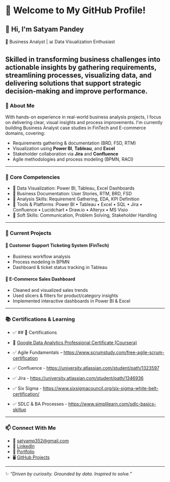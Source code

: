 # 🌟 Welcome to My GitHub Profile!

## 👋 Hi, I'm Satyam Pandey

💼 Business Analyst | 📊 Data Visualization Enthusiast

Skilled in transforming business challenges into actionable insights by gathering requirements, streamlining processes, visualizing data, and delivering solutions that support strategic decision-making and improve performance.
---

### 🔹 About Me

With hands-on experience in real-world business analysis projects, I focus on delivering clear, visual insights and process improvements. I'm currently building Business Analyst case studies in FinTech and E-commerce domains, covering:

- Requirements gathering & documentation (BRD, FSD, RTM)
- Visualization using **Power BI**, **Tableau**, and **Excel**
- Stakeholder collaboration via **Jira** and **Confluence**
- Agile methodologies and process modeling (BPMN, RACI)

---

### 🧠 Core Competencies

- 📌 Data Visualization: Power BI, Tableau, Excel Dashboards  
- 📌 Business Documentation: User Stories, RTM, BRD, FSD  
- 📌 Analysis Skills: Requirement Gathering, EDA, KPI Definition  
- 📌 Tools & Platforms :Power BI • Tableau • Excel • SQL • Jira • Confluence • Lucidchart • Draw.io • Alteryx • MS Visio
- 📌 Soft Skills: Communication, Problem Solving, Stakeholder Handling

---

### 🚀 Current Projects

#### 📌 Customer Support Ticketing System (FinTech)
- Business workflow analysis
- Process modeling in BPMN
- Dashboard & ticket status tracking in Tableau

#### 📌 E-Commerce Sales Dashboard
- Cleaned and visualized sales trends
- Used slicers & filters for product/category insights
- Implemented interactive dashboards in Power BI & Excel

---

### 📚 Certifications & Learning

- ✅ ## 📜 Certifications

- 🏅 [Google Data Analytics Professional Certificate (Coursera)](https://www.credly.com/badges/e0ec97ad-c944-41bb-b627-71cedcc97770)
- ✅ Agile Fundamentals – https://www.scrumstudy.com/free-agile-scrum-certification
- ✅ Confluence - https://university.atlassian.com/student/path/1323597
- ✅ Jira - https://university.atlassian.com/student/path/1346936
- ✅ Six Sigma - https://www.sixsigmacouncil.org/six-sigma-white-belt-certification/
- ✅ SDLC & BA Processes - https://www.simplilearn.com/sdlc-basics-skillup

---

### 📫 Connect With Me

- 📧 satyamp352@gmail.com 
- 💼 [LinkedIn](https://www.linkedin.com/in/satyam-pandey-17a34a228/)  
- 📁 [Portfolio](https://drive.google.com/drive/folders/1qFizIVOkFSxys0zVGSnJtZuctpwTSG8f?usp=drive_link)
- 🖥️ [GitHub Projects](README.md)

---

✨ *“Driven by curiosity. Grounded by data. Inspired to solve.”*

